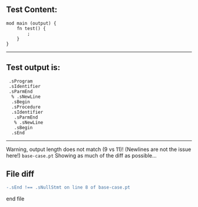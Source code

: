
Test Content: 
-------------------------
```
mod main (output) {
    fn test() {
        ;
    }
}
```
------------------------
Test output is: 
-------------------------
```
 .sProgram
 .sIdentifier
 .sParmEnd
  % .sNewLine
  .sBegin
  .sProcedure
  .sIdentifier
   .sParmEnd
   % .sNewLine
   .sBegin
  .sEnd

```
------------------------
Warning, output length does not match (9 vs 11)!  (Newlines are not the issue here!) `base-case.pt`
Showing as much of the diff as possible...

File diff
-------------------------
```diff
-.sEnd !== .sNullStmt on line 8 of base-case.pt

```
end file
